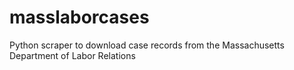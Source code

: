 # masslaborcases
Python scraper to download case records from the Massachusetts Department of Labor Relations
